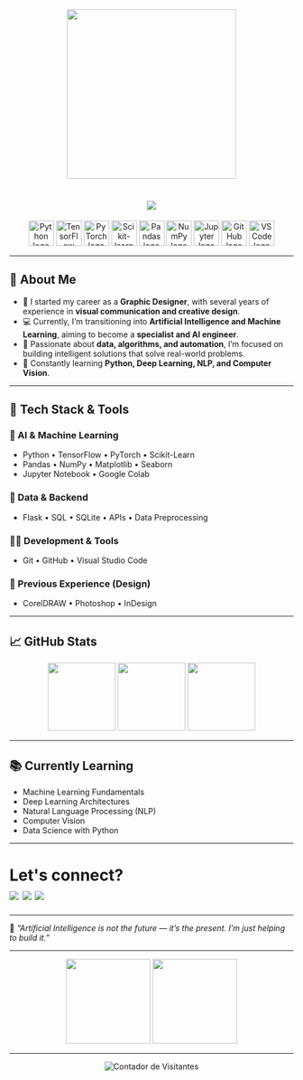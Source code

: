 <div align="center">
  <img src="https://media.giphy.com/media/L8K62iTDkzGX6/giphy.gif" width="300" />
</div>

<h1 align="center">
  <img src="https://readme-typing-svg.demolab.com?font=Karla&weight=500&size=32&pause=1000&color=7DDFFC&background=FFFFFF00&width=435&lines=Hello!++My+name+is+Leonardo;Welcome+to+my+profile" />
</h1>

<p align="center">
  <img src="https://cdn.jsdelivr.net/gh/devicons/devicon/icons/python/python-original.svg" height="45" alt="Python logo" />
  <img src="https://cdn.jsdelivr.net/gh/devicons/devicon/icons/tensorflow/tensorflow-original.svg" height="45" alt="TensorFlow logo" />
  <img src="https://cdn.jsdelivr.net/gh/devicons/devicon/icons/pytorch/pytorch-original.svg" height="45" alt="PyTorch logo" />
  <img src="https://cdn.jsdelivr.net/gh/devicons/devicon/icons/scikitlearn/scikitlearn-original.svg" height="45" alt="Scikit-learn logo" />
  <img src="https://cdn.jsdelivr.net/gh/devicons/devicon/icons/pandas/pandas-original.svg" height="45" alt="Pandas logo" />
  <img src="https://cdn.jsdelivr.net/gh/devicons/devicon/icons/numpy/numpy-original.svg" height="45" alt="NumPy logo" />
  <img src="https://cdn.jsdelivr.net/gh/devicons/devicon/icons/jupyter/jupyter-original.svg" height="45" alt="Jupyter logo" />
  <img src="https://cdn.jsdelivr.net/gh/devicons/devicon/icons/github/github-original.svg" height="45" alt="GitHub logo" />
  <img src="https://cdn.jsdelivr.net/gh/devicons/devicon/icons/vscode/vscode-original.svg" height="45" alt="VSCode logo" />
</p>

---

## 🤖 About Me

- 🎨 I started my career as a **Graphic Designer**, with several years of experience in **visual communication and creative design**.  
- 💻 Currently, I’m transitioning into **Artificial Intelligence and Machine Learning**, aiming to become a **specialist and AI engineer**.  
- 🧠 Passionate about **data, algorithms, and automation**, I’m focused on building intelligent solutions that solve real-world problems.  
- 🚀 Constantly learning **Python, Deep Learning, NLP, and Computer Vision**.

---

## 🧰 Tech Stack & Tools

### 🧠 AI & Machine Learning
- Python • TensorFlow • PyTorch • Scikit-Learn  
- Pandas • NumPy • Matplotlib • Seaborn  
- Jupyter Notebook • Google Colab  

### 💾 Data & Backend
- Flask • SQL • SQLite • APIs • Data Preprocessing  

### 🧑‍💻 Development & Tools
- Git • GitHub • Visual Studio Code  

### 🎨 Previous Experience (Design)
- CorelDRAW • Photoshop • InDesign  

---

## 📈 GitHub Stats

<div align="center">
  <img src="https://github-readme-stats.vercel.app/api?username=LeoMonteiroS&show_icons=true&theme=tokyonight&hide_border=true&count_private=true" height="120"/>
  <img src="https://github-readme-streak-stats.herokuapp.com/?user=LeoMonteiroS&theme=tokyonight&hide_border=true" height="120"/>
  <img src="https://github-readme-stats.vercel.app/api/top-langs/?username=LeoMonteiroS&layout=compact&theme=tokyonight" height="120"/>
</div>

---

## 📚 Currently Learning
- Machine Learning Fundamentals  
- Deep Learning Architectures  
- Natural Language Processing (NLP)  
- Computer Vision  
- Data Science with Python  

---

<div align="left"> 
  <h1>Let's connect? <br>
  <a href="https://www.instagram.com/leeumonteiro/" target="_blank"><img src="https://img.shields.io/badge/-Instagram-%23E4405F?style=for-the-badge&logo=instagram&logoColor=white" target="_blank"></a>
  <a href = "mailto:leeumonteiro@gmail.com"><img src="https://img.shields.io/badge/-Gmail-%23333?style=for-the-badge&logo=gmail&logoColor=white" target="_blank"></a>
  <a href="https://www.linkedin.com/in/leonardo-monteiro-17b68b125/" target="_blank"><img src="https://img.shields.io/badge/-LinkedIn-%230077B5?style=for-the-badge&logo=linkedin&logoColor=white" target="_blank"></a> 
  </h1>
  
</div>


---
🧩 *“Artificial Intelligence is not the future — it’s the present. I’m just helping to build it.”*




---

<div align="center">
  <img src="https://github-readme-stats.vercel.app/api?username=LeoMonteiroS&show_icons=true&theme=tokyonight&hide_border=true&count_private=true" height="150"/>
  <img src="https://github-readme-streak-stats.herokuapp.com/?user=LeoMonteiroS&theme=tokyonight&hide_border=true" height="150"/>
</div>

---



<p align="center">
  <img src="https://profile-counter.glitch.me/LeoMonteiroS/count.svg" alt="Contador de Visitantes" />
</p>





